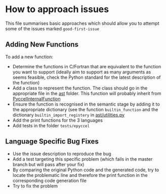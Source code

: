 # How to approach issues

This file summarises basic approaches which should allow you to attempt some of the issues marked `good-first-issue`

## Adding New Functions

To add a new function:

-   Determine the functions in C/Fortran that are equivalent to the function you want to support (ideally aim to support as many arguments as seems feasible, check the Python standard for the latest description of the function)
-   Add a class to represent the function. The class should go in the appropriate file in the [ast](../pyccel/ast) folder. This function will probably inherit from [PyccelInternalFunction](../pyccel/ast/internals.py)
-   Ensure the function is recognised in the semantic stage by adding it to the appropriate dictionary (see the function `builtin_function` and the dictionary `builtin_import_registery` in [ast/utilities.py](../pyccel/ast/utilities.py)
-   Add the print functions for the 3 languages
-   Add tests in the folder `tests/epyccel`

## Language Specific Bug Fixes

-   Use the issue description to reproduce the bug
-   Add a test targeting this specific problem (which fails in the master branch but will pass after your fix)
-   By comparing the original Python code and the generated code, try to locate the problematic line and therefore the print function in the corresponding code generation file
-   Try to fix the problem
